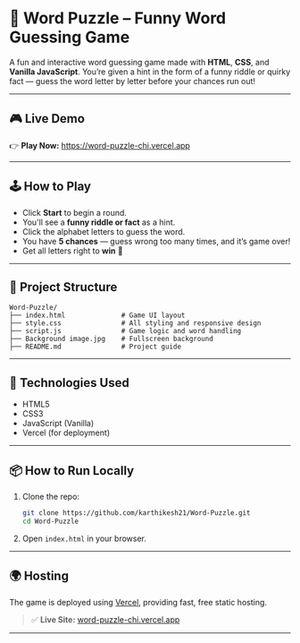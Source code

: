 
# 🧩 Word Puzzle – Funny Word Guessing Game

A fun and interactive word guessing game made with **HTML**, **CSS**, and **Vanilla JavaScript**. You’re given a hint in the form of a funny riddle or quirky fact — guess the word letter by letter before your chances run out!

---

## 🎮 Live Demo

👉 **Play Now:** https://word-puzzle-chi.vercel.app

---

## 🕹️ How to Play

- Click **Start** to begin a round.
- You'll see a **funny riddle or fact** as a hint.
- Click the alphabet letters to guess the word.
- You have **5 chances** — guess wrong too many times, and it’s game over!
- Get all letters right to **win** 🎉

---

## 📁 Project Structure

```
Word-Puzzle/
├── index.html              # Game UI layout
├── style.css               # All styling and responsive design
├── script.js               # Game logic and word handling
├── Background image.jpg    # Fullscreen background
├── README.md               # Project guide
```

---

## 🚀 Technologies Used

- HTML5
- CSS3
- JavaScript (Vanilla)
- Vercel (for deployment)

---

## 📦 How to Run Locally

1. Clone the repo:
   ```bash
   git clone https://github.com/karthikesh21/Word-Puzzle.git
   cd Word-Puzzle
   ```
2. Open `index.html` in your browser.

---

## 🌍 Hosting

The game is deployed using [Vercel](https://vercel.com), providing fast, free static hosting.

> ✅ **Live Site:** [word-puzzle-chi.vercel.app](https://word-puzzle-chi.vercel.app)
---
